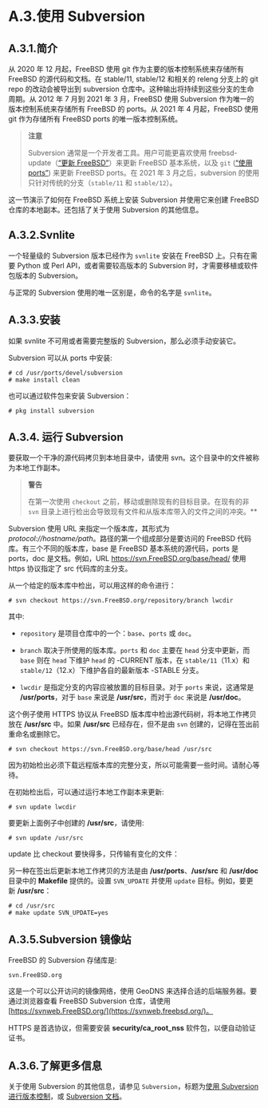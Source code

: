 # A.3.使用 Subversion

## A.3.1.简介

从 2020 年 12 月起，FreeBSD 使用 git 作为主要的版本控制系统来存储所有 FreeBSD 的源代码和文档。在 stable/11, stable/12 和相关的 releng 分支上的 git repo 的改动会被导出到 subversion 仓库中。这种输出将持续到这些分支的生命周期。从 2012 年 7 月到 2021 年 3 月，FreeBSD 使用 Subversion 作为唯一的版本控制系统来存储所有 FreeBSD 的 ports。从 2021 年 4 月起，FreeBSD 使用 git 作为存储所有 FreeBSD ports 的唯一版本控制系统。

> **注意**
>
> Subversion 通常是一个开发者工具。用户可能更喜欢使用 freebsd-update（[“更新 FreeBSD”](https://docs.freebsd.org/en/books/handbook/cutting-edge/index.html#updating-upgrading-freebsdupdate)）来更新 FreeBSD 基本系统，以及 `git` ([“使用 ports”](https://docs.freebsd.org/en/books/handbook/ports/index.html#ports-using)) 来更新 FreeBSD ports。在 2021 年 3 月之后，subversion 的使用只针对传统的分支（`stable/11` 和 `stable/12`）。

这一节演示了如何在 FreeBSD 系统上安装 Subversion 并使用它来创建 FreeBSD 仓库的本地副本。还包括了关于使用 Subversion 的其他信息。

## A.3.2.Svnlite

一个轻量级的 Subversion 版本已经作为 `svnlite` 安装在 FreeBSD 上。只有在需要 Python 或 Perl API，或者需要较高版本的 Subversion 时，才需要移植或软件包版本的 Subversion。

与正常的 Subversion 使用的唯一区别是，命令的名字是 `svnlite`。

## A.3.3.安装

如果 svnlite 不可用或者需要完整版的 Subversion，那么必须手动安装它。

Subversion 可以从 ports 中安装:

```
# cd /usr/ports/devel/subversion
# make install clean
```

也可以通过软件包来安装 Subversion：

```
# pkg install subversion
```

## A.3.4. 运行 Subversion

要获取一个干净的源代码拷贝到本地目录中，请使用 svn。这个目录中的文件被称为本地工作副本。

> **警告**
>
> 在第一次使用 `checkout` 之前，移动或删除现有的目标目录。在现有的非 `svn` 目录上进行检出会导致现有文件和从版本库带入的文件之间的冲突。\*\*

Subversion 使用 URL 来指定一个版本库，其形式为 _protocol://hostname/path_。路径的第一个组成部分是要访问的 FreeBSD 代码库。有三个不同的版本库，base 是 FreeBSD 基本系统的源代码，ports 是 ports，doc 是文档。例如，URL https://svn.FreeBSD.org/base/head/ 使用 https 协议指定了 src 代码库的主分支。

从一个给定的版本库中检出，可以用这样的命令进行：

```
# svn checkout https://svn.FreeBSD.org/repository/branch lwcdir
```

其中:

- `repository` 是项目仓库中的一个：`base`、`ports` 或 `doc`。

- `branch` 取决于所使用的版本库。`ports` 和 `doc` 主要在 `head` 分支中更新，而 `base` 则在 `head` 下维护 `head` 的 -CURRENT 版本，在 `stable/11`（11.x）和 `stable/12`（12.x）下维护各自的最新版本 -STABLE 分支。

- `lwcdir` 是指定分支的内容应被放置的目标目录。对于 `ports` 来说，这通常是 **/usr/ports**，对于 `base` 来说是 **/usr/src**，而对于 `doc` 来说是 **/usr/doc**。

这个例子使用 HTTPS 协议从 FreeBSD 版本库中检出源代码树，将本地工作拷贝放在 **/usr/src** 中。如果 **/usr/src** 已经存在，但不是由 `svn` 创建的，记得在签出前重命名或删除它。

```
# svn checkout https://svn.FreeBSD.org/base/head /usr/src
```

因为初始检出必须下载远程版本库的完整分支，所以可能需要一些时间。请耐心等待。

在初始检出后，可以通过运行本地工作副本来更新:

```
# svn update lwcdir
```

要更新上面例子中创建的 **/usr/src**，请使用:

```
# svn update /usr/src
```

update 比 checkout 要快得多，只传输有变化的文件：

另一种在签出后更新本地工作拷贝的方法是由 **/usr/ports**、**/usr/src** 和 **/usr/doc** 目录中的 **Makefile** 提供的。设置 `SVN_UPDATE` 并使用 `update` 目标。例如，要更新 **/usr/src**：

```
# cd /usr/src
# make update SVN_UPDATE=yes
```

## A.3.5.Subversion 镜像站

FreeBSD 的 Subversion 存储库是:

```
svn.FreeBSD.org
```

这是一个可以公开访问的镜像网络，使用 GeoDNS 来选择合适的后端服务器。要通过浏览器查看 FreeBSD Subversion 仓库，请使用 [https://svnweb.FreeBSD.org/](https://svnweb.freebsd.org/)。

HTTPS 是首选协议，但需要安装 **security/ca_root_nss** 软件包，以便自动验证证书。

## A.3.6.了解更多信息

关于使用 Subversion 的其他信息，请参见 `Subversion`，标题为[使用 Subversion 进行版本控制](http://svnbook.red-bean.com/)，或 [Subversion 文档](http://subversion.apache.org/docs/)。